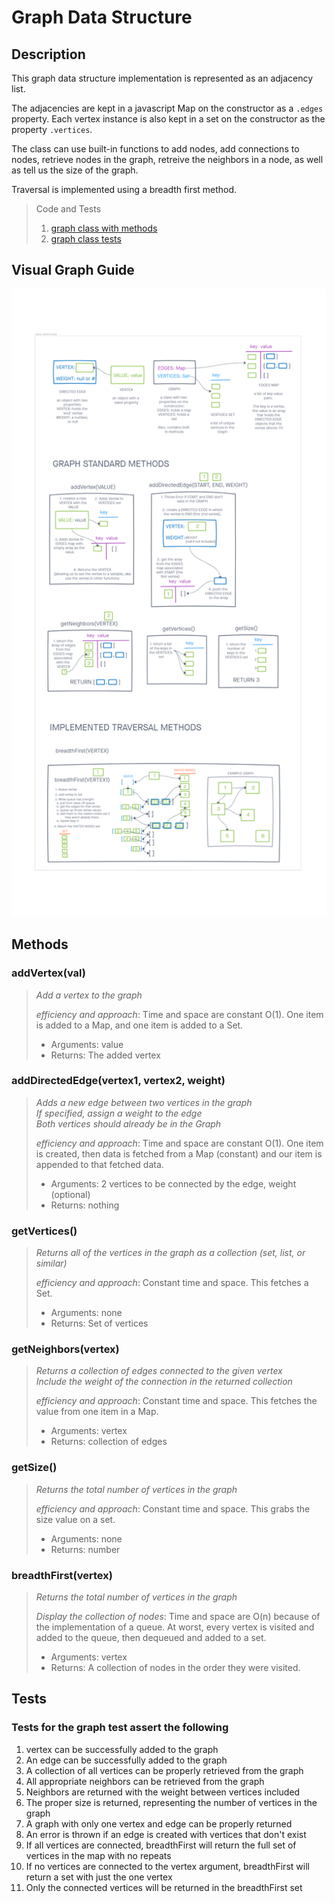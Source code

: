 # Graph Data Structure

## Description

This graph data structure implementation is represented as an adjacency list.  

The adjacencies are kept in a javascript Map on the constructor as a `.edges` property.  Each vertex instance is also kept in a set on the constructor as the property `.vertices`.  

The class can use built-in functions to add nodes, add connections to nodes, retrieve nodes in the graph, retreive the neighbors in a node, as well as tell us the size of the graph.

Traversal is implemented using a breadth first method.

>Code and Tests
>
> 1. [graph class with methods](./graph.js)
> 2. [graph class tests](./__tests__/graph.test.js)  

## Visual Graph Guide

![Visual Graph Guide](./img/graphGuide.png)

## Methods

### **addVertex(val)**

> *Add a vertex to the graph*
>
> *efficiency and approach*: Time and space are constant O(1).  One item is added to a Map, and one item is added to a Set.
>
> - Arguments: value
> - Returns: The added vertex

### **addDirectedEdge(vertex1, vertex2, weight)**

> *Adds a new edge between two vertices in the graph*  
> *If specified, assign a weight to the edge*  
> *Both vertices should already be in the Graph*
>
> *efficiency and approach*: Time and space are constant O(1).  One item is created, then data is fetched from a Map (constant) and our item is appended to that fetched data.
>
> - Arguments: 2 vertices to be connected by the edge, weight (optional)
> - Returns: nothing

### **getVertices()**

> *Returns all of the vertices in the graph as a collection (set, list, or similar)*
>
> *efficiency and approach*: Constant time and space.  This fetches a Set.
>
> - Arguments: none
> - Returns: Set of vertices

### **getNeighbors(vertex)**

> *Returns a collection of edges connected to the given vertex*  
> *Include the weight of the connection in the returned collection*
>
> *efficiency and approach*: Constant time and space.  This fetches the value from one item in a Map.
>
> - Arguments: vertex
> - Returns: collection of edges

### **getSize()**

> *Returns the total number of vertices in the graph*
>
> *efficiency and approach*: Constant time and space.  This grabs the size value on a set.
>
> - Arguments: none
> - Returns: number

### **breadthFirst(vertex)**

> *Returns the total number of vertices in the graph*
>
> *Display the collection of nodes*: Time and space are O(n) because of the implementation of a queue.  At worst, every vertex is visited and added to the queue, then dequeued and added to a set.
>
> - Arguments: vertex
> - Returns: A collection of nodes in the order they were visited.

## Tests

### Tests for the graph test assert the following

1. vertex can be successfully added to the graph
2. An edge can be successfully added to the graph
3. A collection of all vertices can be properly retrieved from the graph
4. All appropriate neighbors can be retrieved from the graph
5. Neighbors are returned with the weight between vertices included
6. The proper size is returned, representing the number of vertices in the graph
7. A graph with only one vertex and edge can be properly returned
8. An error is thrown if an edge is created with vertices that don't exist
9. If all vertices are connected, breadthFirst will return the full set of vertices in the map with no repeats
10. If no vertices are connected to the vertex argument, breadthFirst will return a set with just the one vertex
11. Only the connected vertices will be returned in the breadthFirst set
